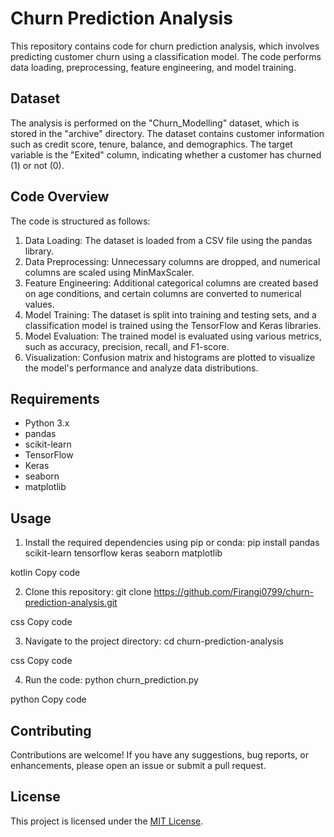 # Churn Prediction Analysis

This repository contains code for churn prediction analysis, which involves predicting customer churn using a classification model. The code performs data loading, preprocessing, feature engineering, and model training.

## Dataset

The analysis is performed on the "Churn_Modelling" dataset, which is stored in the "archive" directory. The dataset contains customer information such as credit score, tenure, balance, and demographics. The target variable is the "Exited" column, indicating whether a customer has churned (1) or not (0).

## Code Overview

The code is structured as follows:

1. Data Loading: The dataset is loaded from a CSV file using the pandas library.
2. Data Preprocessing: Unnecessary columns are dropped, and numerical columns are scaled using MinMaxScaler.
3. Feature Engineering: Additional categorical columns are created based on age conditions, and certain columns are converted to numerical values.
4. Model Training: The dataset is split into training and testing sets, and a classification model is trained using the TensorFlow and Keras libraries.
5. Model Evaluation: The trained model is evaluated using various metrics, such as accuracy, precision, recall, and F1-score.
6. Visualization: Confusion matrix and histograms are plotted to visualize the model's performance and analyze data distributions.

## Requirements

- Python 3.x
- pandas
- scikit-learn
- TensorFlow
- Keras
- seaborn
- matplotlib

## Usage

1. Install the required dependencies using pip or conda: 
pip install pandas scikit-learn tensorflow keras seaborn matplotlib

kotlin
Copy code

2. Clone this repository:
git clone https://github.com/Firangi0799/churn-prediction-analysis.git

css
Copy code

3. Navigate to the project directory:
cd churn-prediction-analysis

css
Copy code

4. Run the code:
python churn_prediction.py

python
Copy code

## Contributing

Contributions are welcome! If you have any suggestions, bug reports, or enhancements, please open an issue or submit a pull request.

## License

This project is licensed under the [MIT License](LICENSE).
